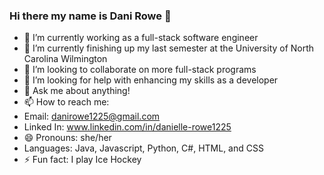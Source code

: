 ### Hi there my name is Dani Rowe 👋

- 🔭 I’m currently working as a full-stack software engineer
- 🌱 I’m currently finishing up my last semester at the University of North Carolina Wilmington
- 👯 I’m looking to collaborate on more full-stack programs
- 🤔 I’m looking for help with enhancing my skills as a developer
- 💬 Ask me about anything!
- 📫 How to reach me: 
 - Email: danirowe1225@gmail.com
 - Linked In: www.linkedin.com/in/danielle-rowe1225
- 😄 Pronouns: she/her 
- Languages: Java, Javascript, Python, C#, HTML, and CSS
- ⚡ Fun fact: I play Ice Hockey
